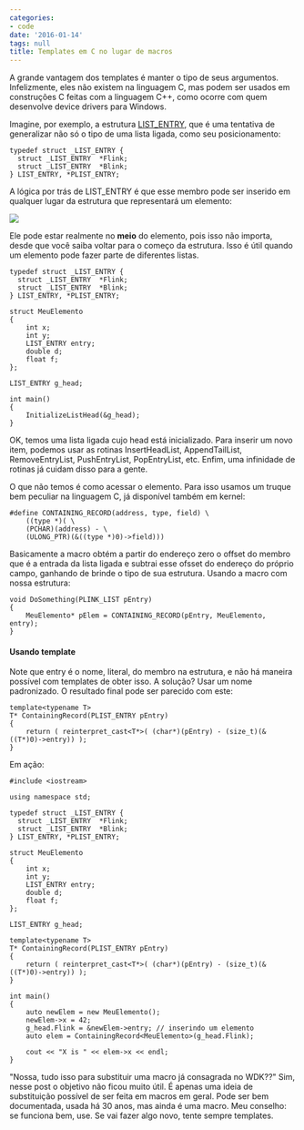 ```yaml
---
categories:
- code
date: '2016-01-14'
tags: null
title: Templates em C no lugar de macros
---
```


A grande vantagem dos templates é manter o tipo de seus argumentos. Infelizmente, eles não existem na linguagem C, mas podem ser usados em construções C feitas com a linguagem C++, como ocorre com quem desenvolve device drivers para Windows.

Imagine, por exemplo, a estrutura [LIST_ENTRY](https://msdn.microsoft.com/en-us/library/windows/hardware/ff554296(v=vs.85).aspx), que é uma tentativa de generalizar não só o tipo de uma lista ligada, como seu posicionamento:

```
typedef struct _LIST_ENTRY {
  struct _LIST_ENTRY  *Flink;
  struct _LIST_ENTRY  *Blink;
} LIST_ENTRY, *PLIST_ENTRY;
```

A lógica por trás de LIST_ENTRY é que esse membro pode ser inserido em qualquer lugar da estrutura que representará um elemento:

![](/img/865mgsu.jpg)

Ele pode estar realmente no __meio__ do elemento, pois isso não importa, desde que você saiba voltar para o começo da estrutura. Isso é útil quando um elemento pode fazer parte de diferentes listas.

```
typedef struct _LIST_ENTRY {
  struct _LIST_ENTRY  *Flink;
  struct _LIST_ENTRY  *Blink;
} LIST_ENTRY, *PLIST_ENTRY;

struct MeuElemento
{
	int x;
	int y;
	LIST_ENTRY entry;
	double d;
	float f;
};

LIST_ENTRY g_head;

int main()
{
	InitializeListHead(&g_head);
}
```

OK, temos uma lista ligada cujo head está inicializado. Para inserir um novo item, podemos usar as rotinas InsertHeadList, AppendTailList, RemoveEntryList, PushEntryList, PopEntryList, etc. Enfim, uma infinidade de rotinas já cuidam disso para a gente.

O que não temos é como acessar o elemento. Para isso usamos um truque bem peculiar na linguagem C, já disponível também em kernel:

```
#define CONTAINING_RECORD(address, type, field) \
    ((type *)( \
    (PCHAR)(address) - \
    (ULONG_PTR)(&((type *)0)->field)))
```

Basicamente a macro obtém a partir do endereço zero o offset do membro que é a entrada da lista ligada e subtrai esse ofsset do endereço do próprio campo, ganhando de brinde o tipo de sua estrutura. Usando a macro com nossa estrutura:

```
void DoSomething(PLINK_LIST pEntry)
{
	MeuElemento* pElem = CONTAINING_RECORD(pEntry, MeuElemento, entry);
}
```

#### Usando template

Note que entry é o nome, literal, do membro na estrutura, e não há maneira possível com templates de obter isso. A solução? Usar um nome padronizado. O resultado final pode ser parecido com este:

```
template<typename T>
T* ContainingRecord(PLIST_ENTRY pEntry)
{
    return ( reinterpret_cast<T*>( (char*)(pEntry) - (size_t)(&((T*)0)->entry)) );
}
```

Em ação:

```
#include <iostream>

using namespace std;

typedef struct _LIST_ENTRY {
  struct _LIST_ENTRY  *Flink;
  struct _LIST_ENTRY  *Blink;
} LIST_ENTRY, *PLIST_ENTRY;

struct MeuElemento
{
	int x;
	int y;
	LIST_ENTRY entry;
	double d;
	float f;
};

LIST_ENTRY g_head;

template<typename T>
T* ContainingRecord(PLIST_ENTRY pEntry)
{
    return ( reinterpret_cast<T*>( (char*)(pEntry) - (size_t)(&((T*)0)->entry)) );
}

int main()
{
    auto newElem = new MeuElemento();
    newElem->x = 42;
    g_head.Flink = &newElem->entry; // inserindo um elemento
    auto elem = ContainingRecord<MeuElemento>(g_head.Flink);

    cout << "X is " << elem->x << endl;
}
```

"Nossa, tudo isso para substituir uma macro já consagrada no WDK??" Sim, nesse post o objetivo não ficou muito útil. É apenas uma ideia de substituição possível de ser feita em macros em geral. Pode ser bem documentada, usada há 30 anos, mas ainda é uma macro. Meu conselho: se funciona bem, use. Se vai fazer algo novo, tente sempre templates.